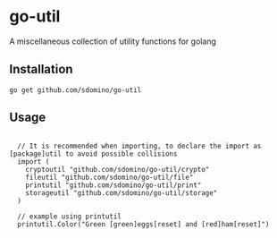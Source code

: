 # go-util
A miscellaneous collection of utility functions for golang

## Installation
`go get github.com/sdomino/go-util`

## Usage
``` golang

  // It is recommended when importing, to declare the import as [package]util to avoid possible collisions
  import (
    cryptoutil "github.com/sdomino/go-util/crypto"
    fileutil "github.com/sdomino/go-util/file"
    printutil "github.com/sdomino/go-util/print"
    storageutil "github.com/sdomino/go-util/storage"
  )

  // example using printutil
  printutil.Color("Green [green]eggs[reset] and [red]ham[reset]")
```
